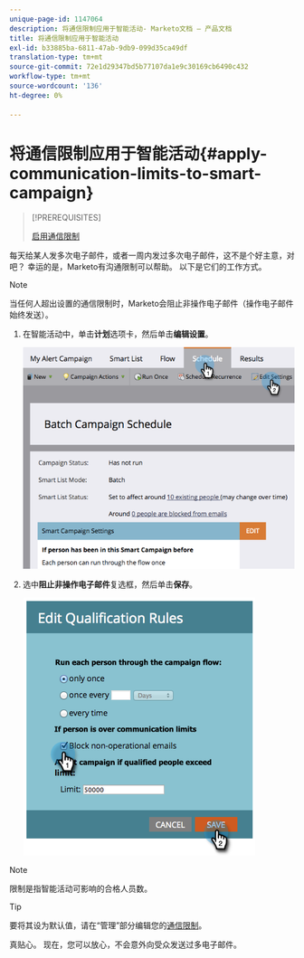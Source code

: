 ```yaml
---
unique-page-id: 1147064
description: 将通信限制应用于智能活动- Marketo文档 — 产品文档
title: 将通信限制应用于智能活动
exl-id: b33885ba-6811-47ab-9db9-099d35ca49df
translation-type: tm+mt
source-git-commit: 72e1d29347bd5b77107da1e9c30169cb6490c432
workflow-type: tm+mt
source-wordcount: '136'
ht-degree: 0%

---
```


# 将通信限制应用于智能活动{#apply-communication-limits-to-smart-campaign}

>[!PREREQUISITES]
>
>[启用通信限制](/help/marketo/product-docs/administration/email-setup/enable-communication-limits.md)


每天给某人发多次电子邮件，或者一周内发过多次电子邮件，这不是个好主意，对吧？ 幸运的是，Marketo有沟通限制可以帮助。 以下是它们的工作方式。

>[!NOTE]
>
>当任何人超出设置的通信限制时，Marketo会阻止非操作电子邮件（操作电子邮件始终发送）。

1. 在智能活动中，单击&#x200B;**计划**&#x200B;选项卡，然后单击&#x200B;**编辑设置**。

   ![](assets/programeditsettings-hands-1.png)

1. 选中&#x200B;**阻止非操作电子邮件**&#x200B;复选框，然后单击&#x200B;**保存**。

   ![](assets/apply-communication-limits-to-smart-campaign.png)

>[!NOTE]
>
>限制是指智能活动可影响的合格人员数。

>[!TIP]
>
>要将其设为默认值，请在“管理”部分编辑您的[通信限制](/help/marketo/product-docs/administration/email-setup/enable-communication-limits.md)。

真贴心。 现在，您可以放心，不会意外向受众发送过多电子邮件。
